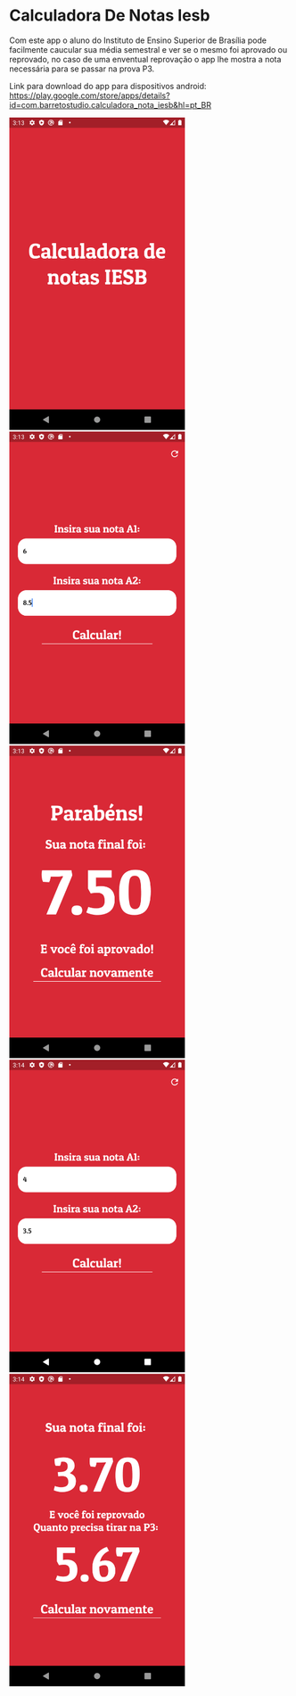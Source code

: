 # Calculadora De Notas Iesb

Com este app o aluno do Instituto de Ensino Superior de Brasília pode facilmente caucular sua média semestral e ver se o mesmo foi aprovado ou reprovado, no caso de uma enventual reprovação o app lhe mostra a nota necessária para se passar na prova P3.

Link para download do app para dispositivos android: https://play.google.com/store/apps/details?id=com.barretostudio.calculadora_nota_iesb&hl=pt_BR

<img src="caculadora_de_notas_iesb_v2/screenshots/Screenshot_1.png" alt="picture" width="315"/>
<img src="caculadora_de_notas_iesb_v2/screenshots/Screenshot_2.png" alt="picture" width="315"/>
<img src="caculadora_de_notas_iesb_v2/screenshots/Screenshot_3.png" alt="picture" width="315"/>
<img src="caculadora_de_notas_iesb_v2/screenshots/Screenshot_4.png" alt="picture" width="315"/>
<img src="caculadora_de_notas_iesb_v2/screenshots/Screenshot_5.png" alt="picture" width="315"/>
